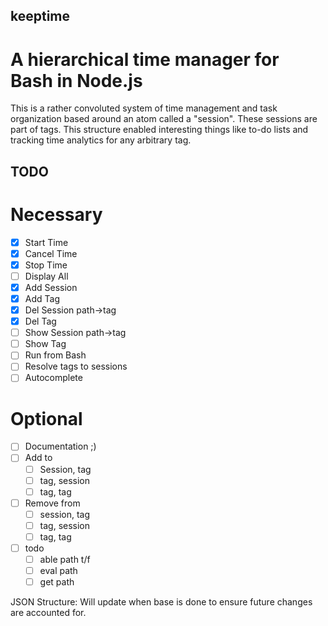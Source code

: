 ## keeptime
# A hierarchical time manager for Bash in Node.js

This is a rather convoluted system of time management and task organization based around an atom called a "session". These sessions are part of tags. This structure enabled interesting things like to-do lists and tracking time analytics for any arbitrary tag.

## TODO
# Necessary
- [x] Start Time
- [x] Cancel Time
- [x] Stop Time
- [ ] Display All
- [x] Add Session
- [x] Add Tag
- [x] Del Session path->tag
- [x] Del Tag
- [ ] Show Session path->tag
- [ ] Show Tag
- [ ] Run from Bash
- [ ] Resolve tags to sessions
- [ ] Autocomplete
# Optional
- [ ] Documentation ;)
- [ ] Add to
  - [ ] Session, tag
  - [ ] tag, session
  - [ ] tag, tag
- [ ] Remove from
  - [ ] session, tag
  - [ ] tag, session
  - [ ] tag, tag
- [ ] todo
  - [ ] able path t/f
  - [ ] eval path
  - [ ] get path

JSON Structure:
Will update when base is done to ensure future changes are accounted for.
